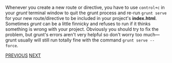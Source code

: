 Whenever you create a new route or directive, you have to use `control+c` in your *grunt* terminal window to quit the grunt process and re-run `grunt serve` for your new route/directive to be included in your project's **index.html**. Sometimes *grunt* can be a little finnicky and refuses to run if it thinks something is wrong with your project. Obviously you should try to fix the problem, but grunt's errors aren't very helpful so don't worry too much—grunt usually will still run totally fine with the command `grunt serve --force`.

[PREVIOUS](https://github.com/FreeCodeCamp/FreeCodeCamp/wiki/Creating-a-new-directive)
[NEXT]()